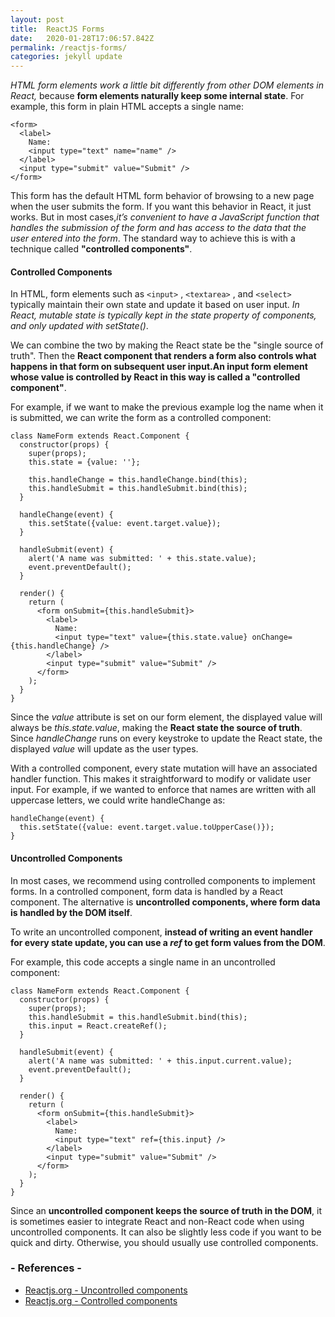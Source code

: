 ```yaml
---
layout: post
title:  ReactJS Forms
date:   2020-01-28T17:06:57.842Z
permalink: /reactjs-forms/
categories: jekyll update
---
```

*HTML form elements work a little bit differently from other DOM elements in React,* because **form elements naturally keep some internal state**. For example, this form in plain HTML accepts a single name:
```
<form>
  <label>
    Name:
    <input type="text" name="name" />
  </label>
  <input type="submit" value="Submit" />
</form>
```
This form has the default HTML form behavior of browsing to a new page when the user submits the form. If you want this behavior in React, it just works. But in most cases,*it’s convenient to have a JavaScript function that handles the submission of the form and has access to the data that the user entered into the form*. The standard way to achieve this is with a technique called **"controlled components"**.

#### Controlled Components
In HTML, form elements such as `<input>` , `<textarea>` , and `<select>`  typically maintain their own state and update it based on user input. *In React, mutable state is typically kept in the state property of components, and only updated with setState()*.

We can combine the two by making the React state be the "single source of truth". Then the **React component that renders a form also controls what happens in that form on subsequent user input.An input form element whose value is controlled by React in this way is called a "controlled component"**.

For example, if we want to make the previous example log the name when it is submitted, we can write the form as a controlled component:

```
class NameForm extends React.Component {
  constructor(props) {
    super(props);
    this.state = {value: ''};

    this.handleChange = this.handleChange.bind(this);
    this.handleSubmit = this.handleSubmit.bind(this);
  }

  handleChange(event) {
    this.setState({value: event.target.value});
  }

  handleSubmit(event) {
    alert('A name was submitted: ' + this.state.value);
    event.preventDefault();
  }

  render() {
    return (
      <form onSubmit={this.handleSubmit}>
        <label>
          Name:
          <input type="text" value={this.state.value} onChange={this.handleChange} />
        </label>
        <input type="submit" value="Submit" />
      </form>
    );
  }
}
```

Since the *value* attribute is set on our form element, the displayed value will always be *this.state.value*, making the **React state the source of truth**. Since *handleChange* runs on every keystroke to update the React state, the displayed *value* will update as the user types.

With a controlled component, every state mutation will have an associated handler function. This makes it straightforward to modify or validate user input. For example, if we wanted to enforce that names are written with all uppercase letters, we could write handleChange as:
```
handleChange(event) {
  this.setState({value: event.target.value.toUpperCase()});
}
```

#### Uncontrolled Components
In most cases, we recommend using controlled components to implement forms. In a controlled component, form data is handled by a React component. The alternative is **uncontrolled components, where form data is handled by the DOM itself**.

To write an uncontrolled component, **instead of writing an event handler for every state update, you can use a *ref* to get form values from the DOM**.

For example, this code accepts a single name in an uncontrolled component:

```
class NameForm extends React.Component {
  constructor(props) {
    super(props);
    this.handleSubmit = this.handleSubmit.bind(this);
    this.input = React.createRef();
  }

  handleSubmit(event) {
    alert('A name was submitted: ' + this.input.current.value);
    event.preventDefault();
  }

  render() {
    return (
      <form onSubmit={this.handleSubmit}>
        <label>
          Name:
          <input type="text" ref={this.input} />
        </label>
        <input type="submit" value="Submit" />
      </form>
    );
  }
}
```
Since an **uncontrolled component keeps the source of truth in the DOM**, it is sometimes easier to integrate React and non-React code when using uncontrolled components. It can also be slightly less code if you want to be quick and dirty. Otherwise, you should usually use controlled components.

### - References -

- [Reactjs.org - Uncontrolled components](https://reactjs.org/docs/uncontrolled-components.html)
- [Reactjs.org - Controlled components](https://reactjs.org/docs/forms.html)
